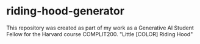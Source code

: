 # riding-hood-generator
This repository was created as part of my work as a Generative AI Student Fellow for the Harvard course COMPLIT200.
"Little [COLOR] Riding Hood" 